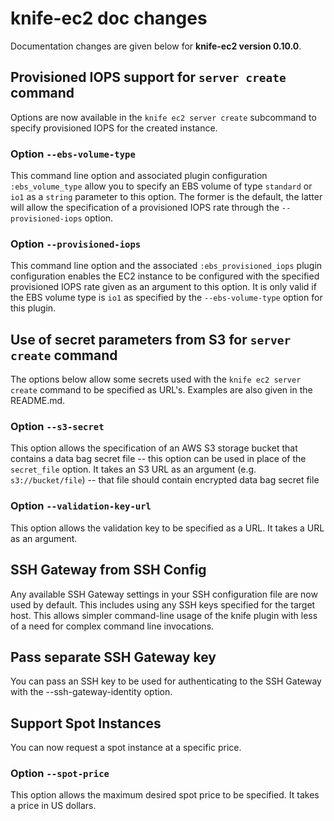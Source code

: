<!---
This file is reset everytime when a new release is done. Contents of this file is for the currently unreleased version.
-->

# knife-ec2 doc changes

Documentation changes are given below for **knife-ec2 version 0.10.0**.

## Provisioned IOPS support for `server create` command

Options are now available in the `knife ec2 server create` subcommand to
specify provisioned IOPS for the created instance.

### Option `--ebs-volume-type`

This command line option and associated plugin configuration `:ebs_volume_type` allow you to specify an EBS volume of type `standard` or `io1` as a `string` parameter to this option. The former is the default, the latter will allow the specification of a provisioned IOPS rate through the `--provisioned-iops` option.

### Option `--provisioned-iops`
This command line option and the associated `:ebs_provisioned_iops` plugin
configuration enables the EC2 instance to be configured with the specified
provisioned IOPS rate given as an argument to this option. It is only valid if
the EBS volume type is `io1` as specified by the `--ebs-volume-type` option
for this plugin.

## Use of secret parameters from S3 for `server create` command

The options below allow some secrets used with the `knife ec2 server create`
command to be specified as URL's. Examples are also given in the README.md.

### Option `--s3-secret`
This option allows the specification of an AWS S3 storage bucket that contains
a data bag secret file -- this option can be used in place of the
`secret_file` option. It takes an S3 URL as an argument (e.g.
`s3://bucket/file`) -- that file should contain encrypted data bag secret file

### Option `--validation-key-url`
This option allows the validation key to be specified as a URL. It takes a URL
as an argument.

## SSH Gateway from SSH Config
Any available SSH Gateway settings in your SSH configuration file are now used
by default. This includes using any SSH keys specified for the target host.
This allows simpler command-line usage of the knife plugin with less of a need
for complex command line invocations.

## Pass separate SSH Gateway key
You can pass an SSH key to be used for authenticating to the SSH Gateway with
the --ssh-gateway-identity option.

## Support Spot Instances
You can now request a spot instance at a specific price.

### Option `--spot-price`
This option allows the maximum desired spot price to be specified. It takes a
price in US dollars.
